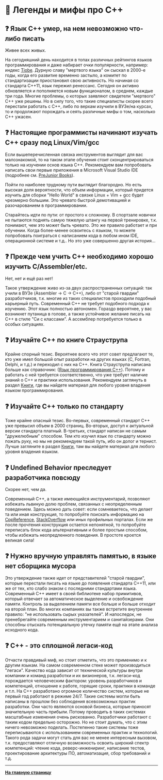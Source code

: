 # :ghost: Легенды и мифы про C++

## :question: Язык C++ умер, на нем невозможно что-либо писать

Живее всех живых.

На сегодняшний день находится в топах различных рейтингов языков программирования и даже набирает очки популярности, например: индекс [Tiobe](https://www.tiobe.com/tiobe-index/). Дурную славу "мертвого языка" он сыскал в 2000-е годы, когда его развитие временно застыло, а комитет по стандартизации приостановил свою активность. Но начиная со стандарта C++11, язык пережил ренессанс. Сегодня он активно обновляется и пополняется новым функционалом, в среднем, каждые три года. Многие проблемы, о которых заявляют свидетели "мертвого" C++ уже решены. Но в силу того, что такие специалисты скорее всего перестали работать с C++, либо по верхам изучили в ВУЗе/на курсах, то и продолжают порождать и сеять различные мифы о том, насколько C++ ужасен.


## :question: Настоящие программисты начинают изучать C++ сразу под Linux/Vim/gcc

Если вышеперечисленная связка инструментов выглядит для вас малознакомой, то на таком этапе обучения стоит сконцентрироваться только на изучении основ языка C++. Рекомендуем вам попробовать написать свои первые приложения в Microsoft Visual Studio IDE (подробнее см. [PreJunior Books](Books/PreJunior.md)).

Пойти по наиболее трудному пути выглядит благородно. Но есть высокая доля вероятности, что объем информации, который придется изучить для сборки "Hello World" в связке Linux + Vim + gcc  будет чрезмерно большим. Это чревато быстрой демотивацией и разочарованием в программировании.

Старайтесь идти по пути: от простого к сложному. В спортзале новички не пытаются поднять самую тяжелую штангу на первой тренировке, т.к. понимают, чем это может быть чревато. Это же правило работает и при обучении. Когда более-менее освоитесь с языком, то можете попробовать поиграться с написанием кода в любом ином IDE, операционной системе и т.д.. Но это уже совершенно другая история...


## :question: Прежде чем учить C++ необходимо хорошо изучить C/Assembler/etc.

Нет, нет и ещё раз нет!

Такое утверждение живо из-за двух распространенных ситуаций: так учили в ВУЗе (Assembler -> C -> C++), либо от "старой гвардии" разработчиков, т.к. многие из таких специалистов проходили подобный карьерный путь. Современный C++ не требует подобного подхода к изучению. Этот язык полностью автономен. Гораздо вероятнее, у вас возникнет путаница в голове, а также устойчивое желание писать на C++ в стиле "Си с классами". А ассемблер потребуется только в особых ситуациях.


## :question: Изучайте C++ по книге Страуструпа

Крайне спорный тезис. Вероятнее всего что этот совет предлагают те, кто уже имел большой опыт разработки на других языках (C, Fortran, Delphi, и т.д.) и переходил с них на C++. Книга Страуструпа написана больше как справочник: ([Язык программирования C++](https://www.ozon.ru/product/yazyk-programmirovaniya-c-spetsialnoe-izdanie-straustrup-bern-straustrup-bern-210215691)). Потому и работать с ней требуется соответственно, что уже требует наличие знаний о C++ и практики использования. Рекомендуем заглянуть в раздел [Книги](Books.md), где вы найдете материал для любого уровня владения языком программирования.  


## :question: Изучайте C++ только по стандарту

Тоже крайне опасный тезис. Во-первых, современный стандарт C++ уже превысил объем в 2000 страниц. Во-вторых, доступ к актуальной версии стандарта платный. В-третьих, стандарт написан не самым "дружелюбным" способом. Тем кто изучил язык по стандарту можно пожать руку, но мы не рекомендуем такой путь, ибо он долог и тернист. Лучше загляните в раздел [Книги](Books.md), там вы найдете материал для любого уровня владения языком.


## :question: Undefined Behavior преследует разработчика повсюду

Скорее нет, чем да.

Современный C++, а также имеющийся инструментарий, позволяют избежать львиную долю проблем, связанных с неопределенным поведением. Здесь можно дать совет: если сомневаетесь, что делает та или иная конструкция, то попробуйте поискать информацию на [CppReference](https://en.cppreference.com), [StackOverflow](https://stackoverflow.com/) или иных профильных порталах. Если же после прочтения конструкция остается непонятной, то попробуйте переписать блок кода альтернативным и более простым способом, чтобы избежать неопредленного поведения. В простоте кроется великая сила!


## :question: Нужно вручную управлять памятью, в языке нет сборщика мусора

Это утверждение также идет от представителей "старой гвардии", которые перестали писать на языке до появления стандарта C++11, или же от тех, кто слабо знаком с последними стандартами языка. Современный C++ имеет в своей библиотеке набор примитивов, который отвечает за автоматическое выделение и освобождение памяти. Контроль за выделением памяти все больше и больше отходит на второй план. Во многих компаниях вы также встретите внутреннее правило: "не использовать сырых указателей". И напоследок, не пренебрегайте современным инструментарием и санитайзерами. Они способны отыскать потенциальную утечку памяти ещё на этапе анализа исходного кода.


## :question: C++ - это сплошной легаси-код

Отчасти правдивый миф, но стоит отметить, что это применимо и к другим языкам. На самом современном стеке может производиться "легаси". Качество кода зависит от технической культуры внутри компании и команд разработки и их визионеров, т.к. легаcи-код порождается человеческим фактором: уровень разработчиков и компетенций, отношение к работе, горящие сроки, практики в команде и т.п. На C++ разработано огромное количество систем, которые не первый год работают в режиме 24/7. Такие системы могли быть написаны в прошлом без соблюдения всевозможных практик разработки. Они часто являются основой бизнеса, которые приносят значительную часть прибыли. Потому проводить в таких системах масштабные изменения очень рискованно. Разработчики работают с таким кодом предельно осторожно. Но не стоит думать, что с этим ничего невозможно поделать. Постепенно такие системы тоже переписываются с использованием современных практик и технологий. Такого рода задачи могут стать для вас не менее интересным вызовом, т.к. предоставляют отличную возможность освоить широкий спектр компетенций: чтение кода, реверс-инжениринг, написание тестов, проектирование архитектуры ПО, автоматизация, сбор требований и т.д.

---

[**На главную страницу**](README.md)
